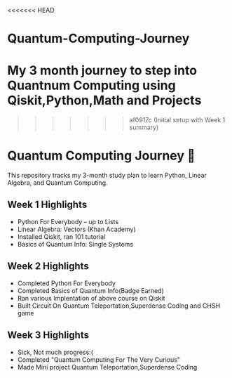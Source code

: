 <<<<<<< HEAD
# Quantum-Computing-Journey
My 3 month journey to step into Quantnum Computing using Qiskit,Python,Math and Projects
=======
>>>>>>> af0917c (Initial setup with Week 1 summary)
# Quantum Computing Journey 🚀

This repository tracks my 3-month study plan to learn Python, Linear Algebra, and Quantum Computing.

## Week 1 Highlights
- Python For Everybody – up to Lists
- Linear Algebra: Vectors (Khan Academy)
- Installed Qiskit, ran 101 tutorial
- Basics of Quantum Info: Single Systems
## Week 2 Highlights
- Completed Python For Everybody 
- Completed Basics of Quantum Info(Badge Earned)
- Ran various Implentation of above course on Qiskit
- Built Circuit On Quantum Teleportation,Superdense Coding and CHSH game
## Week 3 Highlights
- Sick, Not much progress:(
- Completed "Quantum Computing For The Very Curious"
- Made Mini project Quantum Teleportation,Superdense Coding
